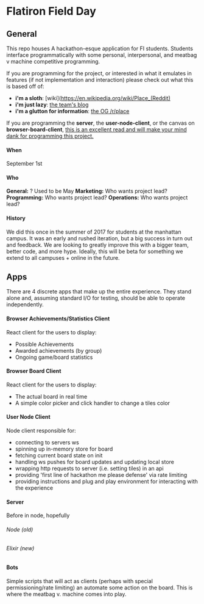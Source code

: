 # Flatiron Field Day

## General

This repo houses A hackathon-esque application for FI students. Students interface programmatically with some personal, interpersonal, and meatbag v machine competitive programming.

If you are programming for the project, or interested in what it emulates in features (if not implementation and interaction) please check out what this is based off of:
  - **i'm a sloth**: [wiki](https://en.wikipedia.org/wiki/Place_(Reddit)
  - **i'm just lazy**: [the team's blog](https://redditblog.com/2017/04/18/place-part-two/)
  - **i'm a glutton for information**: [the OG /r/place](https://reddit.com/r/place)

If you are programming the **server**, the **user-node-client**, or the canvas on **browser-board-client**, [this is an excellent read and will make your mind dank for programming this project.](https://redditblog.com/2017/04/13/how-we-built-rplace/)

#### When

September 1st

#### Who

**General:** ? Used to be May
**Marketing:** Who wants project lead?
**Programming:** Who wants project lead?
**Operations:** Who wants project lead?

#### History

We did this once in the summer of 2017 for students at the manhattan campus. It was an early and rushed iteration, but a big success in turn out and feedback. We are looking to greatly improve this with a bigger team, better code, and more hype. Ideally, this will be beta for something we extend to all campuses + online in the future. 

## Apps

There are 4 discrete apps that make up the entire experience. They stand alone and, assuming standard I/O for testing, should be able to operate independently. 

#### Browser Achievements/Statistics Client

React client for the users to display:
  - Possible Achievements
  - Awarded achievements (by group)
  - Ongoing game/board statistics


#### Browser Board Client

React client for the users to display:
  - The actual board in real time
  - A simple color picker and click handler to change a tiles color


#### User Node Client

Node client responsible for:
  - connecting to servers ws
  - spinning up in-memory store for board
  - fetching current board state on init
  - handling ws pushes for board updates and updating local store
  - wrapping http requests to server (i.e. setting tiles) in an api
  - providing 'first line of hackathon me please defense' via rate limiting
  - providing instructions and plug and play environment for interacting with the experience

#### Server

Before in node, hopefully 

###### Node (old)

###### Elixir (new)

#### Bots

Simple scripts that will act as clients (perhaps with special permissioning/rate limiting) an automate some action on the board. This is where the meatbag v. machine comes into play.
